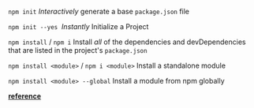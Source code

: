 `npm init`
_Interactively_ generate a base `package.json` file

`npm init --yes` 
_Instantly_ Initialize a Project

`npm install` / `npm i`
Install _all_ of the dependencies and devDependencies that are listed in the project's `package.json`

`npm install <module>` / `npm i <module>`
Install a standalone module

`npm install <module> --global`
Install a module from npm globally

[**reference**](https://nodesource.com/blog/an-absolute-beginners-guide-to-using-npm)





